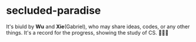 # secluded-paradise
  It's biuld by **Wu** and **Xie**(Gabriel), who may share ideas, codes, or any other things.
  It's a record for the progress, showing the study of CS.
  🤞🤞🤞
